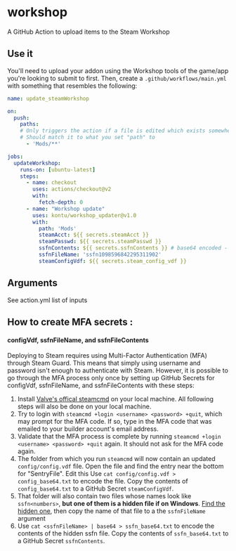 # workshop
A GitHub Action to upload items to the Steam Workshop

## Use it
You'll need to upload your addon using the Workshop tools of the game/app you're looking to submit to first. Then, create a `.github/workflows/main.yml` with something that resembles the following:

```yaml
name: update_steamWorkshop

on:
  push:
    paths:
    # Only triggers the action if a file is edited which exists somewhere beneath this path.
    # Should match it to what you set "path" to
      - 'Mods/**'

jobs:
  updateWorkshop:
    runs-on: [ubuntu-latest]
    steps:
      - name: checkout
        uses: actions/checkout@v2
        with:
          fetch-depth: 0
      - name: "Workshop update"
        uses: kontu/workshop_updater@v1.0
        with:
          path: 'Mods'
          steamAcct: ${{ secrets.steamAcct }}
          steamPasswd: ${{ secrets.steamPasswd }}
          ssfnContents: ${{ secrets.ssfnContents }} # base64 encoded - see readme
          ssfnFileName: 'ssfn1098596842295311902'
          steamConfigVdf: ${{ secrets.steam_config_vdf }}
```

## Arguments
See action.yml list of inputs

## How to create MFA secrets : 
#### configVdf, ssfnFileName, and ssfnFileContents

Deploying to Steam requires using Multi-Factor Authentication (MFA) through Steam Guard. 
This means that simply using username and password isn't enough to authenticate with Steam. 
However, it is possible to go through the MFA process only once by setting up GitHub Secrets for configVdf, ssfnFileName, and ssfnFileContents with these steps:
1. Install [Valve's offical steamcmd](https://partner.steamgames.com/doc/sdk/uploading#1) on your local machine. All following steps will also be done on your local machine.
1. Try to login with `steamcmd +login <username> <password> +quit`, which may prompt for the MFA code. If so, type in the MFA code that was emailed to your builder account's email address.
1. Validate that the MFA process is complete by running `steamcmd +login <username> <password> +quit` again. It should not ask for the MFA code again.
1. The folder from which you run `steamcmd` will now contain an updated `config/config.vdf` file. Open the file and find the entry near the bottom for "SentryFile". Edit this Use `cat config/config.vdf > config_base64.txt` to encode the file. Copy the contents of `config_base64.txt` to a GitHub Secret `steamConfigVdf`.
1. That folder will also contain two files whose names look like `ssfn<numbers>`, **but one of them is a hidden file if on Windows**. [Find the hidden one](https://support.microsoft.com/en-us/windows/view-hidden-files-and-folders-in-windows-97fbc472-c603-9d90-91d0-1166d1d9f4b5), then copy the name of that file to a the `ssfnFileName` argument
1. Use `cat <ssfnFileName> | base64 > ssfn_base64.txt` to encode the contents of the hidden ssfn file. Copy the contents of `ssfn_base64.txt` to a GitHub Secret `ssfnContents`.
